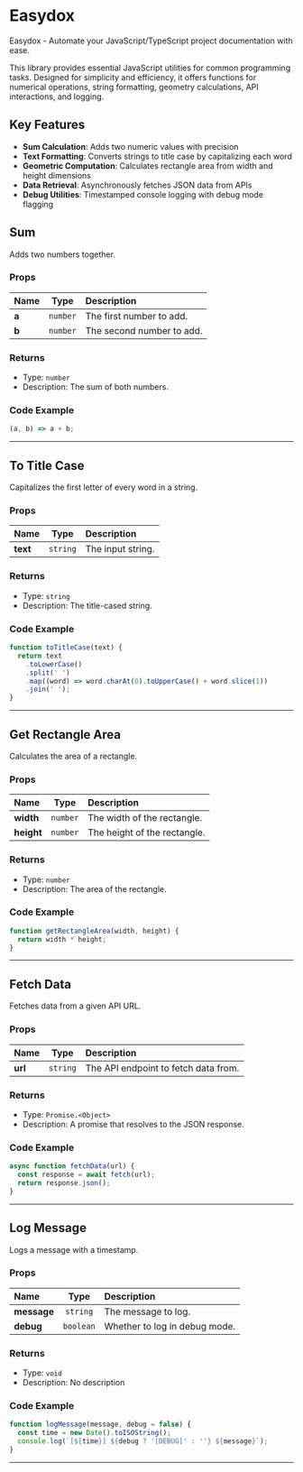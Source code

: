 # Easydox

Easydox - Automate your JavaScript/TypeScript project documentation with ease.

This library provides essential JavaScript utilities for common programming tasks. Designed for simplicity and efficiency, it offers functions for numerical operations, string formatting, geometry calculations, API interactions, and logging.

## Key Features

- **Sum Calculation**: Adds two numeric values with precision
- **Text Formatting**: Converts strings to title case by capitalizing each word
- **Geometric Computation**: Calculates rectangle area from width and height dimensions
- **Data Retrieval**: Asynchronously fetches JSON data from APIs
- **Debug Utilities**: Timestamped console logging with debug mode flagging

## Sum

Adds two numbers together.

### Props

| Name  |   Type   | Description               |
| :---- | :------: | :------------------------ |
| **a** | `number` | The first number to add.  |
| **b** | `number` | The second number to add. |

### Returns

- Type: `number`
- Description: The sum of both numbers.

### Code Example

```js
(a, b) => a + b;
```

---

## To Title Case

Capitalizes the first letter of every word in a string.

### Props

| Name     |   Type   | Description       |
| :------- | :------: | :---------------- |
| **text** | `string` | The input string. |

### Returns

- Type: `string`
- Description: The title-cased string.

### Code Example

```js
function toTitleCase(text) {
  return text
    .toLowerCase()
    .split(' ')
    .map((word) => word.charAt(0).toUpperCase() + word.slice(1))
    .join(' ');
}
```

---

## Get Rectangle Area

Calculates the area of a rectangle.

### Props

| Name       |   Type   | Description                  |
| :--------- | :------: | :--------------------------- |
| **width**  | `number` | The width of the rectangle.  |
| **height** | `number` | The height of the rectangle. |

### Returns

- Type: `number`
- Description: The area of the rectangle.

### Code Example

```js
function getRectangleArea(width, height) {
  return width * height;
}
```

---

## Fetch Data

Fetches data from a given API URL.

### Props

| Name    |   Type   | Description                          |
| :------ | :------: | :----------------------------------- |
| **url** | `string` | The API endpoint to fetch data from. |

### Returns

- Type: `Promise.<Object>`
- Description: A promise that resolves to the JSON response.

### Code Example

```js
async function fetchData(url) {
  const response = await fetch(url);
  return response.json();
}
```

---

## Log Message

Logs a message with a timestamp.

### Props

| Name        |   Type    | Description                   |
| :---------- | :-------: | :---------------------------- |
| **message** | `string`  | The message to log.           |
| **debug**   | `boolean` | Whether to log in debug mode. |

### Returns

- Type: `void`
- Description: No description

### Code Example

```js
function logMessage(message, debug = false) {
  const time = new Date().toISOString();
  console.log(`[${time}] ${debug ? '[DEBUG]' : ''} ${message}`);
}
```

---

